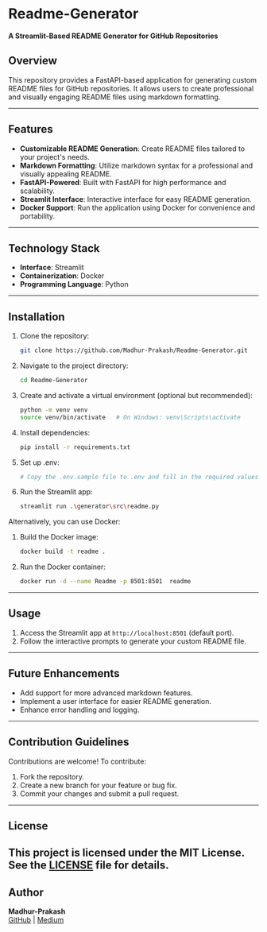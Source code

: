 # Readme-Generator

**A Streamlit-Based README Generator for GitHub Repositories**

## Overview
This repository provides a FastAPI-based application for generating custom README files for GitHub repositories. It allows users to create professional and visually engaging README files using markdown formatting.

---

## Features
- **Customizable README Generation**: Create README files tailored to your project's needs.
- **Markdown Formatting**: Utilize markdown syntax for a professional and visually appealing README.
- **FastAPI-Powered**: Built with FastAPI for high performance and scalability.
- **Streamlit Interface**: Interactive interface for easy README generation.
- **Docker Support**: Run the application using Docker for convenience and portability.

---

## Technology Stack
- **Interface**: Streamlit
- **Containerization**: Docker
- **Programming Language**: Python

---

## Installation

1. Clone the repository:
   ```bash
   git clone https://github.com/Madhur-Prakash/Readme-Generator.git
   ```
2. Navigate to the project directory:
   ```bash
   cd Readme-Generator
   ```
3. Create and activate a virtual environment (optional but recommended):
   ```bash
   python -m venv venv
   source venv/bin/activate   # On Windows: venv\Scripts\activate
   ```
4. Install dependencies:
   ```bash
   pip install -r requirements.txt
   ```
5.  Set up .env:

      ``` bash
      # Copy the .env.sample file to .env and fill in the required values.
      ```

6. Run the Streamlit app:
   ```bash
   streamlit run .\generator\src\readme.py
   ```
Alternatively, you can use Docker:
1. Build the Docker image:
   ```bash
   docker build -t readme .
   ```
2. Run the Docker container:
   ```bash
   docker run -d --name Readme -p 8501:8501  readme
   ```

---

## Usage

1. Access the Streamlit app at `http://localhost:8501` (default port).
2. Follow the interactive prompts to generate your custom README file.

---

## Future Enhancements
- Add support for more advanced markdown features.
- Implement a user interface for easier README generation.
- Enhance error handling and logging.

---

## Contribution Guidelines

Contributions are welcome! To contribute:
1. Fork the repository.
2. Create a new branch for your feature or bug fix.
3. Commit your changes and submit a pull request.

---

## License
This project is licensed under the MIT License. See the [LICENSE](LICENSE) file for details.  
---

## Author
**Madhur-Prakash**  
[GitHub](https://github.com/Madhur-Prakash) | [Medium](https://medium.com/@madhurprakash2005)